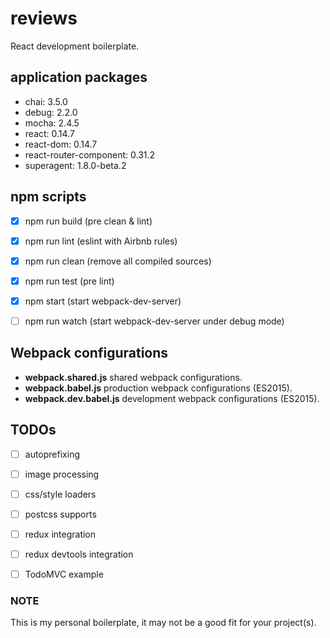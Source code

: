 # reviews

React development boilerplate.


## application packages

- chai: 3.5.0
- debug: 2.2.0
- mocha: 2.4.5
- react: 0.14.7
- react-dom: 0.14.7
- react-router-component: 0.31.2
- superagent: 1.8.0-beta.2


## npm scripts

- [X] npm run build (pre clean & lint)
- [X] npm run lint (eslint with Airbnb rules)
- [X] npm run clean (remove all compiled sources)
- [X] npm run test (pre lint)
- [X] npm start (start webpack-dev-server)
- [ ] npm run watch (start webpack-dev-server under debug mode)


## Webpack configurations

- **webpack.shared.js** shared webpack configurations.
- **webpack.babel.js** production webpack configurations (ES2015).
- **webpack.dev.babel.js** development webpack configurations (ES2015).


## TODOs

- [ ] autoprefixing
- [ ] image processing
- [ ] css/style loaders
- [ ] postcss supports
- [ ] redux integration
- [ ] redux devtools integration
- [ ] TodoMVC example


### NOTE

This is my personal boilerplate, it may not be a good fit for your project(s).
